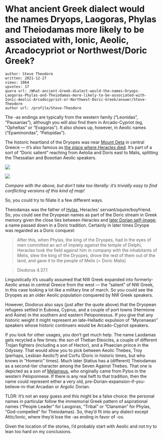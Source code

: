 # What ancient Greek dialect would the names Dryops, Laogoras, Phylas and Theiodamas more likely to be associated with, Ionic, Aeolic, Arcadocypriot or Northwest/Doric Greek?

	author: Steve Theodore
	written: 2021-12-27
	views: 1064
	upvotes: 17
	quora url: /What-ancient-Greek-dialect-would-the-names-Dryops-Laogoras-Phylas-and-Theiodamas-more-likely-to-be-associated-with-Ionic-Aeolic-Arcadocypriot-or-Northwest-Doric-Greek/answer/Steve-Theodore
	author url: /profile/Steve-Theodore


The -as endings are typically from the western family (“Leonidas”, “Pausanias”), although you will also find them in Arcado-Cypriot (eg, “Opheltas” or “Evagoras”). It also shows up, however, in Aeolic names (“Epaminondas”, “Pelopidas”).

The historic heartland of the Dryopes was near [Mount Oeta](https://en.wikipedia.org/wiki/Mount_Oeta) in central Greece — it’s also famous as [the place where Heracles died](https://www.greeklegendsandmyths.com/death-of-heracles.html). It’s part of a sort of “Doric salient” reaching from Aetolia and Doris east to Malis, splitting the Thessalian and Boeotian Aeolic speakers.

![](https://qph.fs.quoracdn.net/main-qimg-037bddd84ddf88cc4978cd33a522c4ed)

![](https://qph.fs.quoracdn.net/main-qimg-c40518ff18afb3b2c82c587dd7ee66e1)

_Compare with the above, but don’t take too literally: it’s trivially easy to find conflicting versions of this kind of map!_ 

So, you could try to filiate it a few different ways.

Theiodamas was the father of [Hylas](https://en.wikipedia.org/wiki/Hylas), Heracles’ servant/squire/boyfriend. So, you could see the Dryopean names as part of the Doric stream in Greek memory given the close ties between Heracles and [later Dorian self-image](https://en.wikipedia.org/wiki/Heracleidae); a name passed down in a Doric tradition. Certainly in later times Dryope was regarded as a Doric conquest:

> After this, when Phylas, the king of the Dryopes, had in the eyes of men committed an act of impiety against the temple of Delphi, Heracles took the field against him in company with the inhabitants of Melis, slew the king of the Dryopes, drove the rest of them out of the land, and gave it to the people of Melis (= Doric Malis)

> Diodorus 4.37.1

Linguistically it’s usually assumed that NW Greek expanded into formerly-Aeolic areas in central Greece from the west — the “salient” of NW Greek, in this case looking a lot like a military line of march. So you could see the Dryopes as an older Aeolic population conquered by NW Greek speakers.

However, Diodorus also says (just after the quote above) that the Dryopean refugees settled in Euboea, Cyprus, and a couple of port towns (Hermione and Asine) in the southern and eastern Peloponessus. If you give that any historic weight it might represent an late-Helladic expulsion of “Mycenaean” speakers whose historic continuers would be Arcado-Cypriot speakers.

If you look for other usages, you don’t get much help. The name Laodamas gets recycled a few times: the son of Theban Eteocles, a couple of different Trojan fighters (including a son of Hector), and a Phaecian prince in the Odyssey. That would allow you to pick between Aeolic Thebes, Troy (perhaps, Lesbian Aeolic?) and Corfu (Doric in historic times, but who knows in “Homeric” times). Much later Statius has a (different) Theiodamas as a second-tier character among the Seven Against Thebes. That one is depicted as a son of [Melampus](https://en.wikipedia.org/wiki/Melampus), who originally came from Pylos in the western Peloponnese. If there is any real heft to that tradition, then the name could represent either a very old, pre-Dorian-expansion-if-you-believe-in-that Arcadian or Argolic Dorian.

TLDR: It’s not an easy guess and this might be a false choice: the personal names in particular follow the immemorial Greek pattern of aspirational names (“People Leader” for Laogoras, “Tribal” or ”Clansman” for Phylas, “God-compelled” for Theiodamas). So, they’d fit into any dialect except Attic/Ionic, where they’d lose the -as ending in favor of -os.

Given the location of the stories, I’d probably start with Aeolic and not try to lean too hard on my conclusions.

